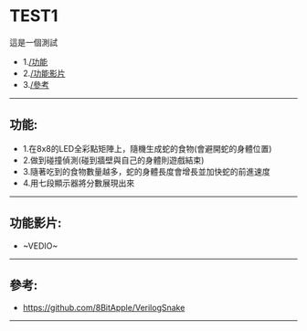 # TEST1
這是一個測試
* 1.[/功能](/README.md#功能)
* 2.[/功能影片](/README.md#功能影片)
* 3.[/參考](/README.md#參考)
- - -

## 功能:
* 1.在8x8的LED全彩點矩陣上，隨機生成蛇的食物(會避開蛇的身體位置)
* 2.做到碰撞偵測(碰到牆壁與自己的身體則遊戲結束)
* 3.隨著吃到的食物數量越多，蛇的身體長度會增長並加快蛇的前進速度
* 4.用七段顯示器將分數展現出來
- - -

## 功能影片:
* ~VEDIO~
- - -

## 參考:
* https://github.com/8BitApple/VerilogSnake
- - -
